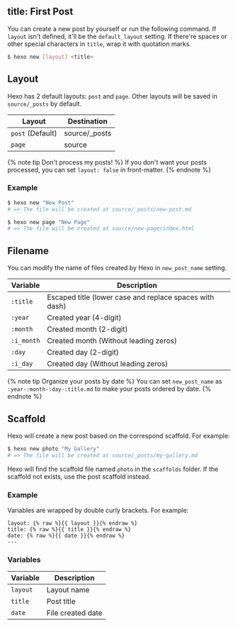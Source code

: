 title: First Post
---
You can create a new post by yourself or run the following command. If `layout` isn't defined, it'll be the `default_layout` setting. If there're spaces or other special characters in `title`, wrap it with quotation marks.

``` bash
$ hexo new [layout] <title>
```

## Layout

Hexo has 2 default layouts: `post` and `page`. Other layouts will be saved in `source/_posts` by default.

Layout | Destination
--- | ---
`post` (Default) | source/_posts
`page` | source

{% note tip Don't process my posts! %}
If you don't want your posts processed, you can set `layout: false` in front-matter.
{% endnote %}

### Example

``` bash
$ hexo new "New Post"
# => The file will be created at source/_posts/new-post.md

$ hexo new page "New Page"
# => The file will be created at source/new-page/index.html
```

## Filename

You can modify the name of files created by Hexo in `new_post_name` setting.

Variable | Description
--- | ---
`:title` | Escaped title (lower case and replace spaces with dash)
`:year` | Created year (4-digit)
`:month` | Created month (2-digit)
`:i_month` | Created month (Without leading zeros)
`:day` | Created day (2-digit)
`:i_day` | Created day (Without leading zeros)

{% note tip Organize your posts by date %}
You can set `new_post_name` as `:year-:month-:day-:title.md` to make your posts ordered by date.
{% endnote %}

## Scaffold

Hexo will create a new post based on the correspond scaffold. For example:

``` bash
$ hexo new photo "My Gallery"
# => The file will be created at source/_posts/my-gallery.md
```

Hexo will find the scaffold file named `photo` in the `scaffolds` folder. If the scaffold not exists, use the post scaffold instead.

### Example

Variables are wrapped by double curly brackets. For example:

``` plain
layout: {% raw %}{{ layout }}{% endraw %}
title: {% raw %}{{ title }}{% endraw %}
date: {% raw %}{{ date }}{% endraw %}
---
```

### Variables

Variable | Description
--- | ---
`layout` | Layout name
`title` | Post title
`date` | File created date